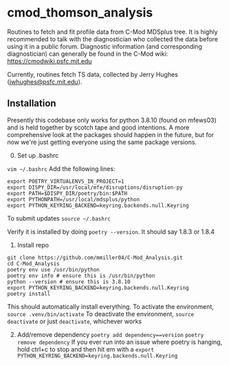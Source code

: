 # cmod_thomson_analysis
Routines to fetch and fit profile data from C-Mod MDSplus tree. It is highly recommended to talk with the diagnostician who collected the data before using it in a public forum. Diagnostic information (and corresponding diagnostician) can generally be found in the C-Mod wiki: https://cmodwiki.psfc.mit.edu

Currently, routines fetch TS data, collected by Jerry Hughes (jwhughes@psfc.mit.edu).

## Installation

Presently this codebase only works for python 3.8.10 (found on mfews03) and is held together by scotch tape and good intentions.
A more comprehensive look at the packages should happen in the future, but for now we're just getting everyone using the same package versions.

0. Set up .bashrc

`vim ~/.bashrc`
Add the following lines:
```
export POETRY_VIRTUALENVS_IN_PROJECT=1
export DISPY_DIR=/usr/local/mfe/disruptions/disruption-py
export PATH=$DISPY_DIR/poetry/bin:$PATH
export PYTHONPATH=/usr/local/mdsplus/python
export PYTHON_KEYRING_BACKEND=keyring.backends.null.Keyring
```
To submit updates
`source ~/.bashrc`

Verify it is installed by doing `poetry --version`. It should say 1.8.3 or 1.8.4

1. Install repo

```
git clone https://github.com/mmiller04/C-Mod_Analysis.git
cd C-Mod_Analysis
poetry env use /usr/bin/python
poetry env info # ensure this is /usr/bin/python
python --version # ensure this is 3.8.10
export PYTHON_KEYRING_BACKEND=keyring.backends.null.Keyring
poetry install
```

This should automatically install everything.
To activate the environment, `source .venv/bin/activate`
To deactivate the environment, `source deactivate` or just `deactivate`, whichever works

2. Add/remove dependency
`poetry add dependency==version`
`poetry remove dependency`
If you ever run into an issue where poetry is hanging, hold ctrl+c to stop and then hit em with a `export PYTHON_KEYRING_BACKEND=keyring.backends.null.Keyring`
